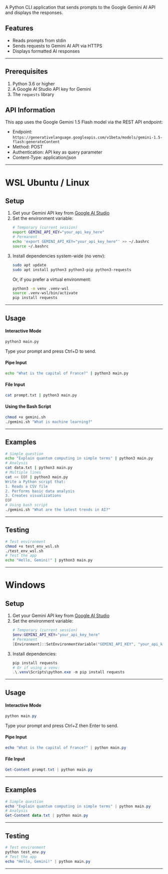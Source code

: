 A Python CLI application that sends prompts to the Google Gemini AI API and displays the responses.

## Features

- Reads prompts from stdin
- Sends requests to Gemini AI API via HTTPS
- Displays formatted AI responses

---

## Prerequisites

1. Python 3.6 or higher
2. A Google AI Studio API key for Gemini
3. The `requests` library

## API Information

This app uses the Google Gemini 1.5 Flash model via the REST API endpoint:
- Endpoint: `https://generativelanguage.googleapis.com/v1beta/models/gemini-1.5-flash:generateContent`
- Method: POST
- Authentication: API key as query parameter
- Content-Type: application/json

---

# WSL Ubuntu / Linux 
## Setup

1. Get your Gemini API key from [Google AI Studio](https://makersuite.google.com/app/apikey)
2. Set the environment variable:
   ```bash
   # Temporary (current session)
   export GEMINI_API_KEY="your_api_key_here"
   # Permanent
   echo 'export GEMINI_API_KEY="your_api_key_here"' >> ~/.bashrc
   source ~/.bashrc
   ```
3. Install dependencies system-wide (no venv):
   ```bash
   sudo apt update
   sudo apt install python3 python3-pip python3-requests
   ```
   Or, if you prefer a virtual environment:
   ```bash
   python3 -m venv .venv-wsl
   source .venv-wsl/bin/activate
   pip install requests
   ```

---

## Usage

#### Interactive Mode
```bash
python3 main.py
```
Type your prompt and press Ctrl+D to send.

#### Pipe Input
```bash
echo "What is the capital of France?" | python3 main.py
```

#### File Input
```bash
cat prompt.txt | python3 main.py
```

#### Using the Bash Script
```bash
chmod +x gemini.sh
./gemini.sh "What is machine learning?"
```

---

## Examples
```bash
# Simple question
echo "Explain quantum computing in simple terms" | python3 main.py
# Analysis
cat data.txt | python3 main.py
# Multiple lines
cat << EOF | python3 main.py
Write a Python script that:
1. Reads a CSV file
2. Performs basic data analysis
3. Creates visualizations
EOF
# Using bash script
./gemini.sh "What are the latest trends in AI?"
```

---

##  Testing
```bash
# Test environment
chmod +x test_env_wsl.sh
./test_env_wsl.sh
# Test the app
echo "Hello, Gemini!" | python3 main.py
```

---
# Windows
##  Setup

1. Get your Gemini API key from [Google AI Studio](https://makersuite.google.com/app/apikey)
2. Set the environment variable:
   ```powershell
   # Temporary (current session)
   $env:GEMINI_API_KEY="your_api_key_here"
   # Permanent
   [Environment]::SetEnvironmentVariable("GEMINI_API_KEY", "your_api_key_here", "User")
   ```
3. Install dependencies:
   ```powershell
   pip install requests
   # Or if using a venv:
   .\.venv\Scripts\python.exe -m pip install requests
   ```

---

## Usage

#### Interactive Mode
```powershell
python main.py
```
Type your prompt and press Ctrl+Z then Enter to send.

#### Pipe Input
```powershell
echo "What is the capital of France?" | python main.py
```

#### File Input
```powershell
Get-Content prompt.txt | python main.py
```

---

## Examples
```powershell
# Simple question
echo "Explain quantum computing in simple terms" | python main.py
# Analysis
Get-Content data.txt | python main.py
```

---

## Testing
```powershell
# Test environment
python test_env.py
# Test the app
echo "Hello, Gemini!" | python main.py
```

---

